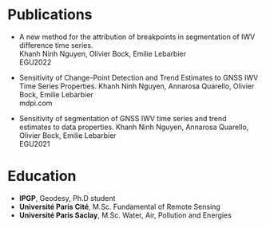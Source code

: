<!-- ## Welcome to GitHub Pages -->

<!-- You can use the [editor on GitHub](https://github.com/khanhninhnguyen/khanhninh.github.io/edit/gh-pages/index.md) to maintain and preview the content for your website in Markdown files. -->

<!-- Whenever you commit to this repository, GitHub Pages will run [Jekyll](https://jekyllrb.com/) to rebuild the pages in your site, from the content in your Markdown files. -->

# Publications

* A new method for the attribution of breakpoints in segmentation of IWV difference time series.  
Khanh Ninh Nguyen, Olivier Bock, Emilie Lebarbier  
EGU2022 


* Sensitivity of Change-Point Detection and Trend Estimates to GNSS IWV Time Series Properties. 
Khanh Ninh Nguyen, Annarosa Quarello, Olivier Bock, Emilie Lebarbier     
mdpi.com 

* Sensitivity of segmentation of GNSS IWV time series and trend estimates to data properties. 
Khanh Ninh Nguyen, Annarosa Quarello, Olivier Bock, Emilie Lebarbier    
EGU2021 

# Education 

- **IPGP**, Geodesy, Ph.D student 
- **Université Paris Cité**, M.Sc. Fundamental of Remote Sensing
- **Université Paris Saclay**, M.Sc. Water, Air, Pollution and Energies 

<!-- ### Markdown

Markdown is a lightweight and easy-to-use syntax for styling your writing. It includes conventions for

```markdown


## Header 2
### Header 3

- Bulleted
- List

1. Numbered
2. List

**Bold** and _Italic_ and `Code` text

[Link](url) and ![Image](src)
```

For more details see [Basic writing and formatting syntax](https://docs.github.com/en/github/writing-on-github/getting-started-with-writing-and-formatting-on-github/basic-writing-and-formatting-syntax).

### Jekyll Themes

Your Pages site will use the layout and styles from the Jekyll theme you have selected in your [repository settings](https://github.com/khanhninhnguyen/khanhninh.github.io/settings/pages). The name of this theme is saved in the Jekyll `_config.yml` configuration file.

### Support or Contact

Having trouble with Pages? Check out our [documentation](https://docs.github.com/categories/github-pages-basics/) or [contact support](https://support.github.com/contact) and we’ll help you sort it out.
 -->
